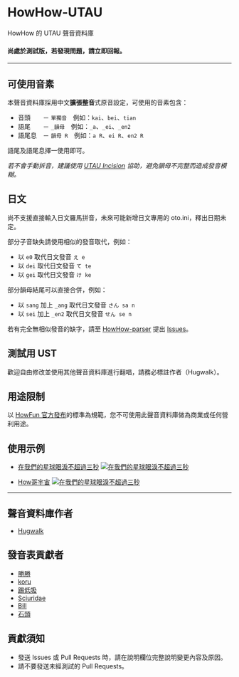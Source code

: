 # HowHow-UTAU
HowHow 的 UTAU 聲音資料庫
#### 尚處於測試版，若發現問題，請立即回報。

***

## 可使用音素
本聲音資料庫採用中文<b>擴張整音</b>式原音設定，可使用的音素包含：

-   音頭　　－ `單獨音`　例如：`kai`、`bei`、`tian`
-   語尾　　－ `_韻母`　例如：`_a`、`_ei`、`_en2`
-   語尾息　－ `韻母 R`　例如：`a R`、`ei R`、`en2 R`

語尾及語尾息擇一使用即可。

<i>若不會手動拆音，建議使用 [UTAU Incision](https://bowlroll.net/file/71821) 協助，避免韻母不完整而造成發音模糊。</i>

## 日文
尚不支援直接輸入日文羅馬拼音，未來可能新增日文專用的 oto.ini，釋出日期未定。

部分子音缺失請使用相似的發音取代，例如：

-   以 `e0` 取代日文發音 `え e`
-   以 `dei` 取代日文發音 `て te`
-   以 `gei` 取代日文發音 `け ke`

部分韻母結尾可以直接合併，例如：

-   以 `sang` 加上 `_ang` 取代日文發音 `さん sa n`
-   以 `sei` 加上 `_en2` 取代日文發音 `せん se n`

若有完全無相似發音的缺字，請至 [HowHow-parser](https://github.com/EarlySpringCommitee/HowHow-parser) 提出 [Issues](https://github.com/EarlySpringCommitee/HowHow-parser/issues/)。

## 測試用 UST
歡迎自由修改並使用其他聲音資料庫進行翻唱，請務必標註作者（Hugwalk）。

## 用途限制
以 [HowFun 官方發布](https://www.facebook.com/howfunofficial/photos/a.573790389338585/3243404462377151)的標準為規範，您不可使用此聲音資料庫做為商業或任何營利用途。

## 使用示例
-   [在我們的星球眼淚不超過三秒](https://www.youtube.com/watch?v=M2-PMj28Wro)
[![在我們的星球眼淚不超過三秒](https://i.ytimg.com/vi/M2-PMj28Wro/maxresdefault.jpg)](https://www.youtube.com/watch?v=M2-PMj28Wro)

-   [How哥宇宙](https://www.youtube.com/watch?v=nZd_9Xansig)
[![在我們的星球眼淚不超過三秒](https://i.ytimg.com/vi/nZd_9Xansig/maxresdefault.jpg)](https://www.youtube.com/watch?v=nZd_9Xansig)

***

## 聲音資料庫作者
-   [Hugwalk](https://github.com/hugwalk)

## 發音表貢獻者
-   [勝勝](https://gnehs.net/)
-   [koru](https://koru.me/)
-   [踢低吸](https://tdccc.com.tw/)
-   [Sciuridae](https://sciuridae.me/)
-   [Bill](https://github.com/bill96012)
-   [石頭](https://t510599.github.io/)

## 貢獻須知
-   發送 Issues 或 Pull Requests 時，請在說明欄位完整說明變更內容及原因。
-   請不要發送未經測試的 Pull Requests。
